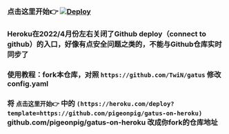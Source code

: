### 点击这里开始👉 [![Deploy](https://www.herokucdn.com/deploy/button.png)](https://heroku.com/deploy?template=https://github.com/pigeonpig/gatus-on-heroku)

### Heroku在2022/4月份左右关闭了Github deploy（connect to github）的入口，好像有点安全问题之类的，不能与Github仓库实时同步了

### 使用教程：fork本仓库，对照 `https://github.com/TwiN/gatus` 修改config.yaml

### 将 `点击这里开始👉` 中的 `(https://heroku.com/deploy?template=https://github.com/pigeonpig/gatus-on-heroku)` github.com/pigeonpig/gatus-on-heroku 改成你fork的仓库地址
  
